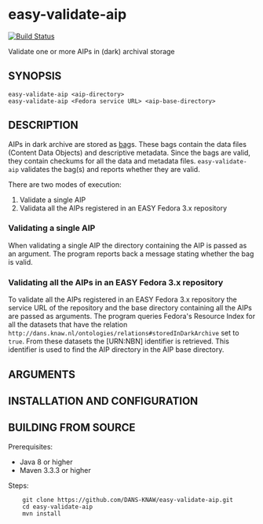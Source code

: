 easy-validate-aip
=================
[![Build Status](https://travis-ci.org/DANS-KNAW/easy-validate-aip.svg?branch=master)](https://travis-ci.org/DANS-KNAW/easy-validate-aip)

Validate one or more AIPs in (dark) archival storage

SYNOPSIS
--------

    easy-validate-aip <aip-directory>
    easy-validate-aip <Fedora service URL> <aip-base-directory>
    
DESCRIPTION
-----------
AIPs in dark archive are stored as [bag]s. These bags contain the data files (Content Data Objects) and descriptive metadata. Since the
bags are valid, they contain checkums for all the data and metadata files. `easy-validate-aip` validates the bag(s) and reports whether
they are valid. 

There are two modes of execution:

1. Validate a single AIP
2. Validata all the AIPs registered in an EASY Fedora 3.x repository

### Validating a single AIP
When validating a single AIP the directory containing the AIP is passed as an argument. The program reports back a message stating
whether the bag is valid.

### Validating all the AIPs in an EASY Fedora 3.x repository
To validate all the AIPs registered in an EASY Fedora 3.x repository the service URL of the repository and the base directory containing
all the AIPs are passed as arguments. The program queries Fedora's Resource Index for all the datasets that have the relation `http://dans.knaw.nl/ontologies/relations#storedInDarkArchive` set to `true`. From these datasets the [URN:NBN] identifier is retrieved.
This identifier is used to find the AIP directory in the AIP base directory. 


ARGUMENTS
---------



INSTALLATION AND CONFIGURATION
------------------------------



BUILDING FROM SOURCE
--------------------
Prerequisites:

* Java 8 or higher
* Maven 3.3.3 or higher
 
Steps:

        git clone https://github.com/DANS-KNAW/easy-validate-aip.git
        cd easy-validate-aip
        mvn install









[bag]: https://tools.ietf.org/html/draft-kunze-bagit-12
